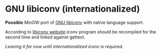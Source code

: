 # GNU libiconv (internationalized)

__Possible__ MinGW port of [GNU libiconv][libiconv-www] with native language support.

According to [libiconv website][libiconv-www] iconv program should be
recompiled for the second time and linked against gettext.

*Leaving it for now until internationalized iconv is required.*

[libiconv-www]: https://www.gnu.org/software/libiconv/

